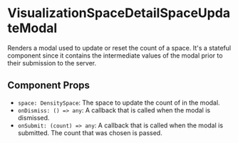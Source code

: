 # VisualizationSpaceDetailSpaceUpdateModal

Renders a modal used to update or reset the count of a space. It's a stateful component since it
contains the intermediate values of the modal prior to their submission to the server.


## Component Props
- `space: DensitySpace`: The space to update the count of in the modal.
- `onDismiss: () => any`: A callback that is called when the modal is dismissed.
- `onSubmit: (count) => any`: A callback that is called when the modal is submitted. The count that
  was chosen is passed.

